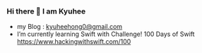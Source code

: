 ### Hi there 👋 I am Kyuhee

- my Blog : kyuheehong0@gmail.com
- I’m currently learning Swift
  with Challenge! 100 Days of Swift https://www.hackingwithswift.com/100

<!--
**kyuheehong0/kyuheehong0** is a ✨ _special_ ✨ repository because its `README.md` (this file) appears on your GitHub profile.

Here are some ideas to get you started:

- 🔭 I’m currently working on ...
- 🌱 I’m currently learning ...
- 👯 I’m looking to collaborate on ...
- 🤔 I’m looking for help with ...
- 💬 Ask me about ...
- 📫 How to reach me: ...
- 😄 Pronouns: ...
- ⚡ Fun fact: ...
-->
